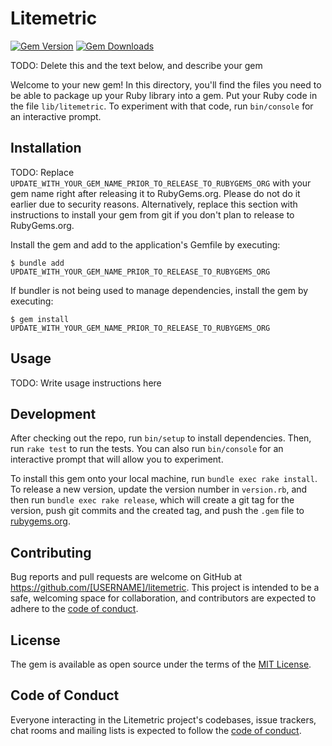 # Litemetric

[![Gem Version](https://badge.fury.io/rb/litemetric.svg)](https://rubygems.org/gems/litemetric)
[![Gem Downloads](https://img.shields.io/gem/dt/litemetric)](https://rubygems.org/gems/litemetric)
<!-- ![Tests](https://github.com/litestack-ruby/litemetric/actions/workflows/main.yml/badge.svg) -->
<!-- ![Coverage](https://img.shields.io/badge/code_coverage-24%25-red) -->

TODO: Delete this and the text below, and describe your gem

Welcome to your new gem! In this directory, you'll find the files you need to be able to package up your Ruby library into a gem. Put your Ruby code in the file `lib/litemetric`. To experiment with that code, run `bin/console` for an interactive prompt.

## Installation

TODO: Replace `UPDATE_WITH_YOUR_GEM_NAME_PRIOR_TO_RELEASE_TO_RUBYGEMS_ORG` with your gem name right after releasing it to RubyGems.org. Please do not do it earlier due to security reasons. Alternatively, replace this section with instructions to install your gem from git if you don't plan to release to RubyGems.org.

Install the gem and add to the application's Gemfile by executing:

    $ bundle add UPDATE_WITH_YOUR_GEM_NAME_PRIOR_TO_RELEASE_TO_RUBYGEMS_ORG

If bundler is not being used to manage dependencies, install the gem by executing:

    $ gem install UPDATE_WITH_YOUR_GEM_NAME_PRIOR_TO_RELEASE_TO_RUBYGEMS_ORG

## Usage

TODO: Write usage instructions here

## Development

After checking out the repo, run `bin/setup` to install dependencies. Then, run `rake test` to run the tests. You can also run `bin/console` for an interactive prompt that will allow you to experiment.

To install this gem onto your local machine, run `bundle exec rake install`. To release a new version, update the version number in `version.rb`, and then run `bundle exec rake release`, which will create a git tag for the version, push git commits and the created tag, and push the `.gem` file to [rubygems.org](https://rubygems.org).

## Contributing

Bug reports and pull requests are welcome on GitHub at https://github.com/[USERNAME]/litemetric. This project is intended to be a safe, welcoming space for collaboration, and contributors are expected to adhere to the [code of conduct](https://github.com/[USERNAME]/litemetric/blob/main/CODE_OF_CONDUCT.md).

## License

The gem is available as open source under the terms of the [MIT License](https://opensource.org/licenses/MIT).

## Code of Conduct

Everyone interacting in the Litemetric project's codebases, issue trackers, chat rooms and mailing lists is expected to follow the [code of conduct](https://github.com/[USERNAME]/litemetric/blob/main/CODE_OF_CONDUCT.md).
